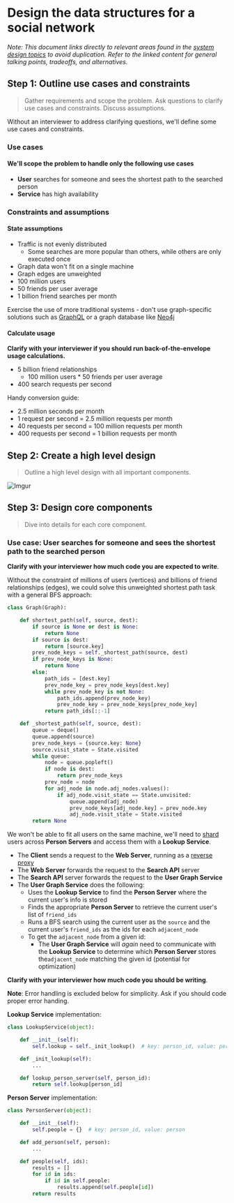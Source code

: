 # Design the data structures for a social network

*Note: This document links directly to relevant areas found in the [system design topics](https://github.com/donnemartin/system-design-primer#index-of-system-design-topics) to avoid duplication.  Refer to the linked content for general talking points, tradeoffs, and alternatives.*

## Step 1: Outline use cases and constraints

> Gather requirements and scope the problem.
> Ask questions to clarify use cases and constraints.
> Discuss assumptions.

Without an interviewer to address clarifying questions, we'll define some use cases and constraints.

### Use cases

#### We'll scope the problem to handle only the following use cases

* **User** searches for someone and sees the shortest path to the searched person
* **Service** has high availability

### Constraints and assumptions

#### State assumptions

* Traffic is not evenly distributed
    * Some searches are more popular than others, while others are only executed once
* Graph data won't fit on a single machine
* Graph edges are unweighted
* 100 million users
* 50 friends per user average
* 1 billion friend searches per month

Exercise the use of more traditional systems - don't use graph-specific solutions such as [GraphQL](http://graphql.org/) or a graph database like [Neo4j](https://neo4j.com/)

#### Calculate usage

**Clarify with your interviewer if you should run back-of-the-envelope usage calculations.**

* 5 billion friend relationships
    * 100 million users * 50 friends per user average
* 400 search requests per second

Handy conversion guide:

* 2.5 million seconds per month
* 1 request per second = 2.5 million requests per month
* 40 requests per second = 100 million requests per month
* 400 requests per second = 1 billion requests per month

## Step 2: Create a high level design

> Outline a high level design with all important components.

![Imgur](http://i.imgur.com/wxXyq2J.png)

## Step 3: Design core components

> Dive into details for each core component.

### Use case: User searches for someone and sees the shortest path to the searched person

**Clarify with your interviewer how much code you are expected to write**.

Without the constraint of millions of users (vertices) and billions of friend relationships (edges), we could solve this unweighted shortest path task with a general BFS approach:

```python
class Graph(Graph):

    def shortest_path(self, source, dest):
        if source is None or dest is None:
            return None
        if source is dest:
            return [source.key]
        prev_node_keys = self._shortest_path(source, dest)
        if prev_node_keys is None:
            return None
        else:
            path_ids = [dest.key]
            prev_node_key = prev_node_keys[dest.key]
            while prev_node_key is not None:
                path_ids.append(prev_node_key)
                prev_node_key = prev_node_keys[prev_node_key]
            return path_ids[::-1]

    def _shortest_path(self, source, dest):
        queue = deque()
        queue.append(source)
        prev_node_keys = {source.key: None}
        source.visit_state = State.visited
        while queue:
            node = queue.popleft()
            if node is dest:
                return prev_node_keys
            prev_node = node
            for adj_node in node.adj_nodes.values():
                if adj_node.visit_state == State.unvisited:
                    queue.append(adj_node)
                    prev_node_keys[adj_node.key] = prev_node.key
                    adj_node.visit_state = State.visited
        return None
```

We won't be able to fit all users on the same machine, we'll need to [shard](https://github.com/donnemartin/system-design-primer#sharding) users across **Person Servers** and access them with a **Lookup Service**.

* The **Client** sends a request to the **Web Server**, running as a [reverse proxy](https://github.com/donnemartin/system-design-primer#reverse-proxy-web-server)
* The **Web Server** forwards the request to the **Search API** server
* The **Search API** server forwards the request to the **User Graph Service**
* The **User Graph Service** does the following:
    * Uses the **Lookup Service** to find the **Person Server** where the current user's info is stored
    * Finds the appropriate **Person Server** to retrieve the current user's list of `friend_ids`
    * Runs a BFS search using the current user as the `source` and the current user's `friend_ids` as the ids for each `adjacent_node`
    * To get the `adjacent_node` from a given id:
        * The **User Graph Service** will *again* need to communicate with the **Lookup Service** to determine which **Person Server** stores the`adjacent_node` matching the given id (potential for optimization)

**Clarify with your interviewer how much code you should be writing**.

**Note**: Error handling is excluded below for simplicity.  Ask if you should code proper error handing.

**Lookup Service** implementation:

```python
class LookupService(object):

    def __init__(self):
        self.lookup = self._init_lookup()  # key: person_id, value: person_server

    def _init_lookup(self):
        ...

    def lookup_person_server(self, person_id):
        return self.lookup[person_id]
```

**Person Server** implementation:

```python
class PersonServer(object):

    def __init__(self):
        self.people = {}  # key: person_id, value: person

    def add_person(self, person):
        ...

    def people(self, ids):
        results = []
        for id in ids:
            if id in self.people:
                results.append(self.people[id])
        return results
```
